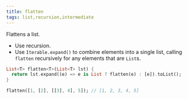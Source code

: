 ```yaml
---
title: flatten
tags: list,recursion,intermediate
---
```


Flattens a list.

- Use recursion.
- Use `Iterable.expand()` to combine elements into a single list, calling `flatten` recursively for any elements that are `List`s.

```dart
List<T> flatten<T>(List<T> lst) {
  return lst.expand((e) => e is List ? flatten(e) : [e]).toList();
}
```

```dart
flatten([1, [2], [[3], 4], 5]); // [1, 2, 3, 4, 5]
```
